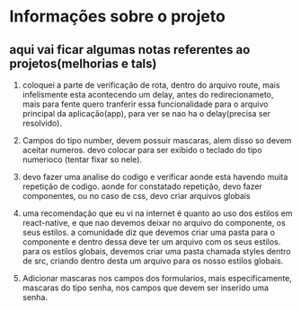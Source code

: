 # Informações sobre o projeto #


## aqui vai ficar algumas notas referentes ao projetos(melhorias e tals) ##

1. coloquei a parte de verificação de rota, dentro do arquivo route, mais infelismente esta acontecendo um delay, antes do redirecionameto, mais para fente quero tranferir essa funcionalidade para o arquivo principal da aplicação(app), para ver se nao ha o delay(precisa ser resolvido).

2. Campos do tipo number, devem possuir mascaras, alem disso so devem aceitar numeros. devo colocar para ser exibido o teclado do tipo numerioco (tentar fixar so nele).

3. devo fazer uma analise do codigo e verificar aonde esta havendo muita repetição de codigo. aonde for constatado repetição, devo fazer componentes, ou no caso de css, devo criar arquivos globais

4. uma recomendação que eu vi na internet é quanto ao uso dos estilos em react-native, e que nao devemos deixar no arquivo do componente, os seus estilos. a comunidade diz que devemos criar uma pasta para o componente e dentro dessa deve ter um arquivo com os seus estilos. para os estilos globais, devemos criar uma pasta chamada styles dentro de src, criando dentro desta um arquivo para os nosso estilos globais.

5. Adicionar mascaras nos campos dos formularios, mais especificamente, mascaras do tipo senha, nos campos que devem ser inserido uma senha. 



